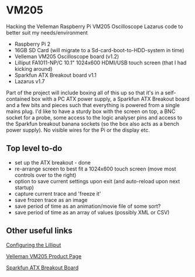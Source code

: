 # VM205
Hacking the Velleman Raspberry Pi VM205 Oscilloscope Lazarus code to better suit my needs/environment

* Raspberry Pi 2
* 16GB SD Card (will migrate to a Sd-card-boot-to-HDD-system in time)
* Velleman VM205 Oscilloscope board (v1.2)
* Lilliput FA1011-NP/C 10.1" 1024x600 HDMI/USB touch screen (that I had kicking around)
* Sparkfun ATX Breakout board v1.1
* Lazarus v1.7

Part of the project will include boxing all of this up so that it's in a self-contained box with a PC ATX power supply, a Sparkfun ATX Breakout board and a few bits and pieces such that everything is powered from a single mains plug. I'd like to have a sturdy box with the screen on top, a BNC socket for a probe, some access to the logic analyser pins and access to the Sparkfun breakout banana sockets (so the box also acts as a bench power supply). No visible wires for the Pi or the display etc.


## Top level to-do
* set up the ATX breakout - done
* re-arrange screen to best fit a 1024x600 touch screen (move most controls over to the right)
* option to save current settings upon exit (and auto-reload upon next startup)
* capture current trace and 'freeze it'
* save frozen trace as an image
* save period of time as an animation/movie file of some sort?
* save period of time as an array of values (possibly XML or CSV)
 

## Other useful links
[Configuring the Lilliput](https://www.raspberrypi.org/forums/viewtopic.php?f=91&t=124591 "Raspberry Pi Forum page")

[Velleman VM205 Product Page](https://www.velleman.eu/products/view/?id=418968 "Velleman VM205 Product Page")

[Sparkfun ATX Breakout Board](https://www.sparkfun.com/products/12867 "Sparkfun ATX Breakout Board")
